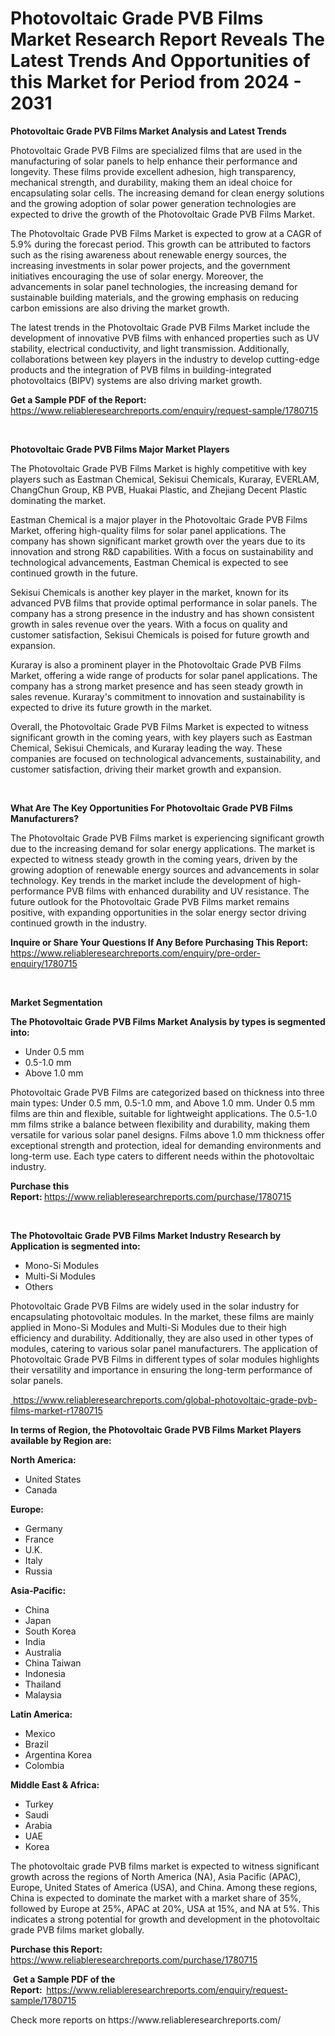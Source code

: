 <p><h1>Photovoltaic Grade PVB Films Market Research Report Reveals The Latest Trends And Opportunities of this Market for Period from 2024 - 2031</h1></p><p><strong>Photovoltaic Grade PVB Films Market Analysis and Latest Trends</strong></p>
<p><p>Photovoltaic Grade PVB Films are specialized films that are used in the manufacturing of solar panels to help enhance their performance and longevity. These films provide excellent adhesion, high transparency, mechanical strength, and durability, making them an ideal choice for encapsulating solar cells. The increasing demand for clean energy solutions and the growing adoption of solar power generation technologies are expected to drive the growth of the Photovoltaic Grade PVB Films Market.</p><p>The Photovoltaic Grade PVB Films Market is expected to grow at a CAGR of 5.9% during the forecast period. This growth can be attributed to factors such as the rising awareness about renewable energy sources, the increasing investments in solar power projects, and the government initiatives encouraging the use of solar energy. Moreover, the advancements in solar panel technologies, the increasing demand for sustainable building materials, and the growing emphasis on reducing carbon emissions are also driving the market growth.</p><p>The latest trends in the Photovoltaic Grade PVB Films Market include the development of innovative PVB films with enhanced properties such as UV stability, electrical conductivity, and light transmission. Additionally, collaborations between key players in the industry to develop cutting-edge products and the integration of PVB films in building-integrated photovoltaics (BIPV) systems are also driving market growth.</p></p>
<p><strong>Get a Sample PDF of the Report:&nbsp;</strong> <a href="https://www.reliableresearchreports.com/enquiry/request-sample/1780715">https://www.reliableresearchreports.com/enquiry/request-sample/1780715</a></p>
<p>&nbsp;</p>
<p><strong>Photovoltaic Grade PVB Films Major Market Players</strong></p>
<p><p>The Photovoltaic Grade PVB Films Market is highly competitive with key players such as Eastman Chemical, Sekisui Chemicals, Kuraray, EVERLAM, ChangChun Group, KB PVB, Huakai Plastic, and Zhejiang Decent Plastic dominating the market. </p><p>Eastman Chemical is a major player in the Photovoltaic Grade PVB Films Market, offering high-quality films for solar panel applications. The company has shown significant market growth over the years due to its innovation and strong R&D capabilities. With a focus on sustainability and technological advancements, Eastman Chemical is expected to see continued growth in the future.</p><p>Sekisui Chemicals is another key player in the market, known for its advanced PVB films that provide optimal performance in solar panels. The company has a strong presence in the industry and has shown consistent growth in sales revenue over the years. With a focus on quality and customer satisfaction, Sekisui Chemicals is poised for future growth and expansion.</p><p>Kuraray is also a prominent player in the Photovoltaic Grade PVB Films Market, offering a wide range of products for solar panel applications. The company has a strong market presence and has seen steady growth in sales revenue. Kuraray's commitment to innovation and sustainability is expected to drive its future growth in the market.</p><p>Overall, the Photovoltaic Grade PVB Films Market is expected to witness significant growth in the coming years, with key players such as Eastman Chemical, Sekisui Chemicals, and Kuraray leading the way. These companies are focused on technological advancements, sustainability, and customer satisfaction, driving their market growth and expansion.</p></p>
<p>&nbsp;</p>
<p><strong>What Are The Key Opportunities For Photovoltaic Grade PVB Films Manufacturers?</strong></p>
<p><p>The Photovoltaic Grade PVB Films market is experiencing significant growth due to the increasing demand for solar energy applications. The market is expected to witness steady growth in the coming years, driven by the growing adoption of renewable energy sources and advancements in solar technology. Key trends in the market include the development of high-performance PVB films with enhanced durability and UV resistance. The future outlook for the Photovoltaic Grade PVB Films market remains positive, with expanding opportunities in the solar energy sector driving continued growth in the industry.</p></p>
<p><strong>Inquire or Share Your Questions If Any Before Purchasing This Report:</strong> <a href="https://www.reliableresearchreports.com/enquiry/pre-order-enquiry/1780715">https://www.reliableresearchreports.com/enquiry/pre-order-enquiry/1780715</a></p>
<p>&nbsp;</p>
<p><strong>Market Segmentation</strong></p>
<p><strong>The Photovoltaic Grade PVB Films Market Analysis by types is segmented into:</strong></p>
<p><ul><li>Under 0.5 mm</li><li>0.5-1.0 mm</li><li>Above 1.0 mm</li></ul></p>
<p><p>Photovoltaic Grade PVB Films are categorized based on thickness into three main types: Under 0.5 mm, 0.5-1.0 mm, and Above 1.0 mm. Under 0.5 mm films are thin and flexible, suitable for lightweight applications. The 0.5-1.0 mm films strike a balance between flexibility and durability, making them versatile for various solar panel designs. Films above 1.0 mm thickness offer exceptional strength and protection, ideal for demanding environments and long-term use. Each type caters to different needs within the photovoltaic industry.</p></p>
<p><strong>Purchase this Report:&nbsp;</strong><a href="https://www.reliableresearchreports.com/purchase/1780715">https://www.reliableresearchreports.com/purchase/1780715</a></p>
<p>&nbsp;</p>
<p><strong>The Photovoltaic Grade PVB Films Market Industry Research by Application is segmented into:</strong></p>
<p><ul><li>Mono-Si Modules</li><li>Multi-Si Modules</li><li>Others</li></ul></p>
<p><p>Photovoltaic Grade PVB Films are widely used in the solar industry for encapsulating photovoltaic modules. In the market, these films are mainly applied in Mono-Si Modules and Multi-Si Modules due to their high efficiency and durability. Additionally, they are also used in other types of modules, catering to various solar panel manufacturers. The application of Photovoltaic Grade PVB Films in different types of solar modules highlights their versatility and importance in ensuring the long-term performance of solar panels.</p></p>
<p><a href="https://www.reliableresearchreports.com/global-photovoltaic-grade-pvb-films-market-r1780715">&nbsp;https://www.reliableresearchreports.com/global-photovoltaic-grade-pvb-films-market-r1780715</a></p>
<p><strong>In terms of Region, the Photovoltaic Grade PVB Films Market Players available by Region are:</strong></p>
<p>
    <p> <strong> North America: </strong>
        <ul>
            <li>United States</li>
            <li>Canada</li>
        </ul>
        </p> 
    <p> <strong> Europe: </strong>
        <ul>
            <li>Germany</li>
            <li>France</li>
            <li>U.K.</li>
            <li>Italy</li>
            <li>Russia</li>
        </ul>
        </p> 
    <p> <strong> Asia-Pacific: </strong>
        <ul>
            <li>China</li>
            <li>Japan</li>
            <li>South Korea</li>
            <li>India</li>
            <li>Australia</li>
            <li>China Taiwan</li>
            <li>Indonesia</li>
            <li>Thailand</li>
            <li>Malaysia</li>
        </ul>
        </p> 
    <p> <strong> Latin America: </strong>
        <ul>
            <li>Mexico</li>
            <li>Brazil</li>
            <li>Argentina Korea</li>
            <li>Colombia</li>
        </ul>
        </p> 
    <p> <strong> Middle East & Africa: </strong>
        <ul>
            <li>Turkey</li>
            <li>Saudi</li>
            <li>Arabia</li>
            <li>UAE</li>
            <li>Korea</li>
        </ul>
    </p>
    </p>
<p><p>The photovoltaic grade PVB films market is expected to witness significant growth across the regions of North America (NA), Asia Pacific (APAC), Europe, United States of America (USA), and China. Among these regions, China is expected to dominate the market with a market share of 35%, followed by Europe at 25%, APAC at 20%, USA at 15%, and NA at 5%. This indicates a strong potential for growth and development in the photovoltaic grade PVB films market globally.</p></p>
<p><strong>Purchase this Report: </strong><a href="https://www.reliableresearchreports.com/purchase/1780715">https://www.reliableresearchreports.com/purchase/1780715</a></p>
<p>&nbsp;<strong>Get a Sample PDF of the Report:&nbsp;&nbsp;</strong><a href="https://www.reliableresearchreports.com/enquiry/request-sample/1780715">https://www.reliableresearchreports.com/enquiry/request-sample/1780715</a></p>
<p><strong></strong></p>
<p>Check more reports on https://www.reliableresearchreports.com/</p>